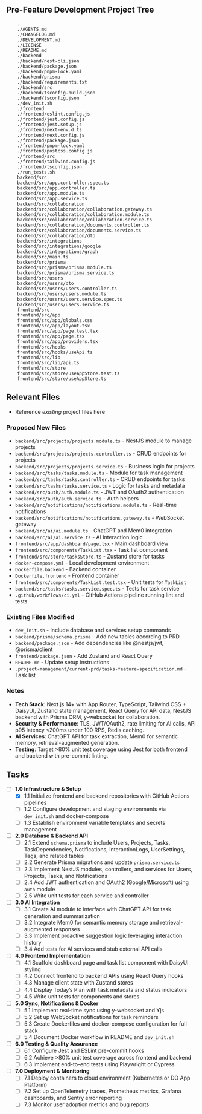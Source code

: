 ## Pre-Feature Development Project Tree
```text
    .
    ./AGENTS.md
    ./CHANGELOG.md
    ./DEVELOPMENT.md
    ./LICENSE
    ./README.md
    ./backend
    ./backend/nest-cli.json
    ./backend/package.json
    ./backend/pnpm-lock.yaml
    ./backend/prisma
    ./backend/requirements.txt
    ./backend/src
    ./backend/tsconfig.build.json
    ./backend/tsconfig.json
    ./dev_init.sh
    ./frontend
    ./frontend/eslint.config.js
    ./frontend/jest.config.js
    ./frontend/jest.setup.js
    ./frontend/next-env.d.ts
    ./frontend/next.config.js
    ./frontend/package.json
    ./frontend/pnpm-lock.yaml
    ./frontend/postcss.config.js
    ./frontend/src
    ./frontend/tailwind.config.js
    ./frontend/tsconfig.json
    ./run_tests.sh
    backend/src
    backend/src/app.controller.spec.ts
    backend/src/app.controller.ts
    backend/src/app.module.ts
    backend/src/app.service.ts
    backend/src/collaboration
    backend/src/collaboration/collaboration.gateway.ts
    backend/src/collaboration/collaboration.module.ts
    backend/src/collaboration/collaboration.service.ts
    backend/src/collaboration/documents.controller.ts
    backend/src/collaboration/documents.service.ts
    backend/src/collaboration/dto
    backend/src/integrations
    backend/src/integrations/google
    backend/src/integrations/graph
    backend/src/main.ts
    backend/src/prisma
    backend/src/prisma/prisma.module.ts
    backend/src/prisma/prisma.service.ts
    backend/src/users
    backend/src/users/dto
    backend/src/users/users.controller.ts
    backend/src/users/users.module.ts
    backend/src/users/users.service.spec.ts
    backend/src/users/users.service.ts
    frontend/src
    frontend/src/app
    frontend/src/app/globals.css
    frontend/src/app/layout.tsx
    frontend/src/app/page.test.tsx
    frontend/src/app/page.tsx
    frontend/src/app/providers.tsx
    frontend/src/hooks
    frontend/src/hooks/useApi.ts
    frontend/src/lib
    frontend/src/lib/api.ts
    frontend/src/store
    frontend/src/store/useAppStore.test.ts
    frontend/src/store/useAppStore.ts
```

## Relevant Files
- Reference *existing* project files here
### Proposed New Files
- `backend/src/projects/projects.module.ts` - NestJS module to manage projects
- `backend/src/projects/projects.controller.ts` - CRUD endpoints for projects
- `backend/src/projects/projects.service.ts` - Business logic for projects
- `backend/src/tasks/tasks.module.ts` - Module for task management
- `backend/src/tasks/tasks.controller.ts` - CRUD endpoints for tasks
- `backend/src/tasks/tasks.service.ts` - Logic for tasks and metadata
- `backend/src/auth/auth.module.ts` - JWT and OAuth2 authentication
- `backend/src/auth/auth.service.ts` - Auth helpers
- `backend/src/notifications/notifications.module.ts` - Real-time notifications
- `backend/src/notifications/notifications.gateway.ts` - WebSocket gateway
- `backend/src/ai/ai.module.ts` - ChatGPT and Mem0 integration
- `backend/src/ai/ai.service.ts` - AI interaction logic
- `frontend/src/app/dashboard/page.tsx` - Main dashboard view
- `frontend/src/components/TaskList.tsx` - Task list component
- `frontend/src/store/tasksStore.ts` - Zustand store for tasks
- `docker-compose.yml` - Local development environment
- `Dockerfile.backend` - Backend container
- `Dockerfile.frontend` - Frontend container
- `frontend/src/components/TaskList.test.tsx` - Unit tests for `TaskList`
- `backend/src/tasks/tasks.service.spec.ts` - Tests for task service
- `.github/workflows/ci.yml` - GitHub Actions pipeline running lint and tests
### Existing Files Modified
- `dev_init.sh` - Include database and services setup commands
- `backend/prisma/schema.prisma` - Add new tables according to PRD
- `backend/package.json` - Add dependencies like @nestjs/jwt, @prisma/client
- `frontend/package.json` - Add Zustand and React Query
- `README.md` - Update setup instructions
- `.project-management/current-prd/tasks-feature-specification.md` - Task list

### Notes
- **Tech Stack**: Next.js 14+ with App Router, TypeScript, Tailwind CSS + DaisyUI, Zustand state management, React Query for API data, NestJS backend with Prisma ORM, y-websocket for collaboration.
- **Security & Performance**: TLS, JWT/OAuth2, rate limiting for AI calls, API p95 latency <200ms under 100 RPS, Redis caching.
- **AI Services**: ChatGPT API for task extraction, Mem0 for semantic memory, retrieval-augmented generation.
- **Testing**: Target >80% unit test coverage using Jest for both frontend and backend with pre-commit linting.

## Tasks
- [ ] **1.0 Infrastructure & Setup**
  - [x] 1.1 Initialize frontend and backend repositories with GitHub Actions pipelines
  - [ ] 1.2 Configure development and staging environments via `dev_init.sh` and docker-compose
  - [ ] 1.3 Establish environment variable templates and secrets management
- [ ] **2.0 Database & Backend API**
  - [ ] 2.1 Extend `schema.prisma` to include Users, Projects, Tasks, TaskDependencies, Notifications, InteractionLogs, UserSettings, Tags, and related tables
  - [ ] 2.2 Generate Prisma migrations and update `prisma.service.ts`
  - [ ] 2.3 Implement NestJS modules, controllers, and services for Users, Projects, Tasks, and Notifications
  - [ ] 2.4 Add JWT authentication and OAuth2 (Google/Microsoft) using `auth` module
  - [ ] 2.5 Write unit tests for each service and controller
- [ ] **3.0 AI Integration**
  - [ ] 3.1 Create AI module to interface with ChatGPT API for task generation and summarization
  - [ ] 3.2 Integrate Mem0 for semantic memory storage and retrieval-augmented responses
  - [ ] 3.3 Implement proactive suggestion logic leveraging interaction history
  - [ ] 3.4 Add tests for AI services and stub external API calls
- [ ] **4.0 Frontend Implementation**
  - [ ] 4.1 Scaffold dashboard page and task list component with DaisyUI styling
  - [ ] 4.2 Connect frontend to backend APIs using React Query hooks
  - [ ] 4.3 Manage client state with Zustand stores
  - [ ] 4.4 Display Today’s Plan with task metadata and status indicators
  - [ ] 4.5 Write unit tests for components and stores
- [ ] **5.0 Sync, Notifications & Docker**
  - [ ] 5.1 Implement real-time sync using y-websocket and Yjs
  - [ ] 5.2 Set up WebSocket notifications for task reminders
  - [ ] 5.3 Create Dockerfiles and docker-compose configuration for full stack
  - [ ] 5.4 Document Docker workflow in README and `dev_init.sh`
- [ ] **6.0 Testing & Quality Assurance**
  - [ ] 6.1 Configure Jest and ESLint pre-commit hooks
  - [ ] 6.2 Achieve >80% unit test coverage across frontend and backend
  - [ ] 6.3 Implement end-to-end tests using Playwright or Cypress
- [ ] **7.0 Deployment & Monitoring**
  - [ ] 7.1 Deploy containers to cloud environment (Kubernetes or DO App Platform)
  - [ ] 7.2 Set up OpenTelemetry traces, Prometheus metrics, Grafana dashboards, and Sentry error reporting
  - [ ] 7.3 Monitor user adoption metrics and bug reports
